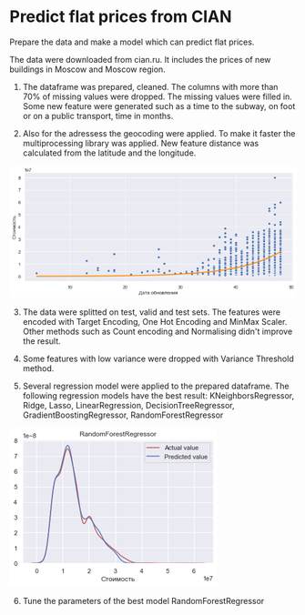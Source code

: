 # Predict flat prices from CIAN
Prepare the data and make a model which can predict flat prices.

The data were downloaded from cian.ru. It includes the prices of new buildings in Moscow and Moscow region.

1. The dataframe was prepared, cleaned. The columns with more than 70% of missing values were dropped. 
The missing values were filled in. Some new feature were generated such as a time to the subway, on foot or
on a public transport, time in months. 

2. Also for the adressess the geocoding were applied. To make it faster the multiprocessing library was applied.
New feature distance was calculated from the latitude and the longitude.

![alt text](https://raw.githubusercontent.com/aleksanp/cian_prices/main/Date%20-%20Price.png)

3. The data were splitted on test, valid and test sets. The features were encoded with Target Encoding, 
One Hot Encoding and MinMax Scaler. Other methods such as Count encoding and Normalising didn't improve the result.

4. Some features with low variance were dropped with Variance Threshold method.

5. Several regression model were applied to the prepared dataframe. The following regression models have 
the best result: KNeighborsRegressor, Ridge, Lasso, LinearRegression, DecisionTreeRegressor, 
GradientBoostingRegressor, RandomForestRegressor 

![alt text](https://raw.githubusercontent.com/aleksanp/cian_prices/main/Random%20Forest%20Regressor.png)

6. Tune the parameters of the best model RandomForestRegressor

